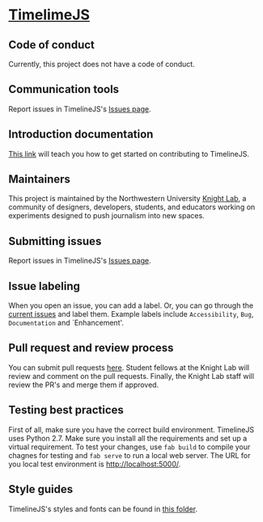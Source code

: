 # [TimelimeJS](https://github.com/NUKnightLab/TimelineJS3)

## Code of conduct
Currently, this project does not have a code of conduct.
## Communication tools
Report issues in TimelineJS's [Issues page](https://github.com/NUKnightLab/TimelineJS3/issues).
## Introduction documentation
[This link](https://github.com/NUKnightLab/TimelineJS3/blob/master/CONTRIBUTING.md) will teach you how to get started on contributing to TimelineJS.
## Maintainers
This project is maintained by the Northwestern University [Knight Lab](https://knightlab.northwestern.edu/), a community of designers, developers, students, and educators working on experiments designed to push journalism into new spaces.
## Submitting issues
Report issues in TimelineJS's [Issues page](https://github.com/NUKnightLab/TimelineJS3/issues).
## Issue labeling
When you open an issue, you can add a label. Or, you can go through the [current issues](https://github.com/NUKnightLab/TimelineJS3/issues) and label them. Example labels include `Accessibility`, `Bug`, `Documentation` and `Enhancement'.
## Pull request and review process
You can submit pull requests [here](https://github.com/NUKnightLab/TimelineJS3/pulls). Student fellows at the Knight Lab will review and comment on the pull requests. Finally, the Knight Lab staff will review the PR's and merge them if approved.
## Testing best practices
First of all, make sure you have the correct build environment. TimelineJS uses Python 2.7. Make sure you install all the requirements and set up a virtual requirement. To test your changes, use `fab build` to compile your chagnes for testing and `fab serve` to run a local web server. The URL for you local test environment is [http://localhost:5000/](http://localhost:5000/ ).
## Style guides
TimelineJS's styles and fonts can be found in [this folder](https://github.com/NUKnightLab/TimelineJS3/tree/master/source/less).
